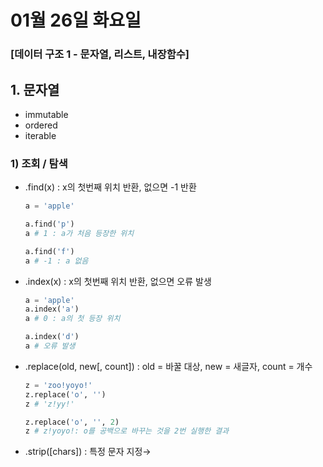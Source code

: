 # 01월 26일 화요일

### [데이터 구조 1 - 문자열, 리스트, 내장함수]

## 1. 문자열

- immutable
- ordered
- iterable

### 1) 조회 / 탐색

- .find(x) : x의 첫번째 위치 반환, 없으면 -1 반환

  ```python
  a = 'apple'
  
  a.find('p')
  a # 1 : a가 처음 등장한 위치
  
  a.find('f')
  a # -1 : a 없음
  ```

- .index(x) : x의 첫번째 위치 반환, 없으면 오류 발생

  ```python
  a = 'apple'
  a.index('a')
  a # 0 : a의 첫 등장 위치
  
  a.index('d')
  a # 오류 발생
  ```

- .replace(old, new[, count]) : old = 바꿀 대상, new = 새글자, count = 개수

  ```python
  z = 'zoo!yoyo!'
  z.replace('o', '')
  z # 'z!yy!'
  
  z.replace('o', '', 2)
  z # z!yoyo!: o를 공백으로 바꾸는 것을 2번 실행한 결과
  ```

- .strip([chars]) :  특정 문자 지정→